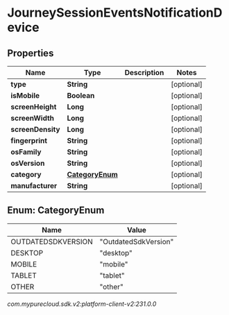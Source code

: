 # JourneySessionEventsNotificationDevice


## Properties

| Name | Type | Description | Notes |
| ------------ | ------------- | ------------- | ------------- |
| **type** | **String** |  |  [optional] |
| **isMobile** | **Boolean** |  |  [optional] |
| **screenHeight** | **Long** |  |  [optional] |
| **screenWidth** | **Long** |  |  [optional] |
| **screenDensity** | **Long** |  |  [optional] |
| **fingerprint** | **String** |  |  [optional] |
| **osFamily** | **String** |  |  [optional] |
| **osVersion** | **String** |  |  [optional] |
| **category** | [**CategoryEnum**](#Enum--CategoryEnum) |  |  [optional] |
| **manufacturer** | **String** |  |  [optional] |


## Enum: CategoryEnum

| Name | Value |
| ---- | ----- |
| OUTDATEDSDKVERSION | &quot;OutdatedSdkVersion&quot; | 
| DESKTOP | &quot;desktop&quot; | 
| MOBILE | &quot;mobile&quot; | 
| TABLET | &quot;tablet&quot; | 
| OTHER | &quot;other&quot; | 




_com.mypurecloud.sdk.v2:platform-client-v2:231.0.0_
